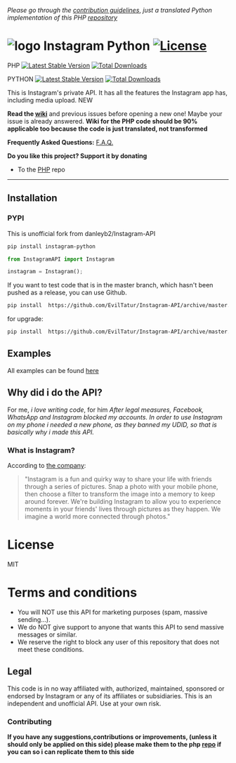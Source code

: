 *Please go through the [contribution guidelines](https://github.com/danleyb2/Instagram-API/blob/master/.github/CONTRIBUTING.md)*,
*just a translated Python implementation of this PHP [repository](https://github.com/mgp25/Instagram-API)*

# ![logo](/examples/assets/instagram.png) Instagram Python [![License](https://poser.pugx.org/mgp25/instagram-php/license)](https://packagist.org/packages/mgp25/instagram-php)

PHP [![Latest Stable Version](https://poser.pugx.org/mgp25/instagram-php/v/stable)](https://packagist.org/packages/mgp25/instagram-php) [![Total Downloads](https://poser.pugx.org/mgp25/instagram-php/downloads)](https://packagist.org/packages/mgp25/instagram-php)

PYTHON [![Latest Stable Version](http://img.shields.io/pypi/v/instagram-python.svg)](https://pypi.python.org/pypi/instagram-python) [![Total Downloads](http://img.shields.io/pypi/dm/instagram-python.svg)](https://pypi.python.org/pypi/instagram-python)



This is Instagram's private API. It has all the features the Instagram app has, including media upload. NEW

**Read the [wiki](https://github.com/danleyb2/Instagram-API/wiki)** and previous issues before opening a new one! Maybe your issue is already answered.
**Wiki for the PHP code should be 90% applicable too because the code is just translated, not transformed**

**Frequently Asked Questions:** [F.A.Q.](https://github.com/danleyb2/Instagram-API/wiki/FAQ)

**Do you like this project? Support it by donating**
 - To the [PHP](https://github.com/mgp25/Instagram-API) repo

----------
## Installation

### PYPI

This is unofficial fork from danleyb2/Instagram-API

```sh
pip install instagram-python
```

```py
from InstagramAPI import Instagram

instagram = Instagram();
```

If you want to test code that is in the master branch, which hasn't been pushed as a release, you can use Github.

```sh
pip install  https://github.com/EvilTatur/Instagram-API/archive/master.zip
```

for upgrade:

```sh
pip install  https://github.com/EvilTatur/Instagram-API/archive/master.zip --upgrade
```

## Examples

All examples can be found [here](https://github.com/danleyb2/Instagram-API/tree/master/examples)

## Why did i do the API?
For me,
*i love writing code*,
for him
*After legal measures, Facebook, WhatsApp and Instagram blocked my accounts. In order to use Instagram
 on my phone i needed a new phone, as they banned my UDID, so that is basically why i made this API.*

### What is Instagram?
According to [the company](https://instagram.com/about/faq/):

> "Instagram is a fun and quirky way to share your life with friends through a series of pictures. Snap a photo with your mobile phone, then choose a filter to transform the image into a memory to keep around forever. We're building Instagram to allow you to experience moments in your friends' lives through pictures as they happen. We imagine a world more connected through photos."

# License

MIT

# Terms and conditions

- You will NOT use this API for marketing purposes (spam, massive sending...).
- We do NOT give support to anyone that wants this API to send massive messages or similar.
- We reserve the right to block any user of this repository that does not meet these conditions.

## Legal

This code is in no way affiliated with, authorized, maintained, sponsored or endorsed by Instagram or any of its affiliates or subsidiaries. This is an independent and unofficial API. Use at your own risk.

### Contributing
**If you have any suggestions,contributions or improvements, (unless it should only be applied on this side) please make them to the php [repo](https://github.com/mgp25/Instagram-API) if you can so i can replicate them to this side**
